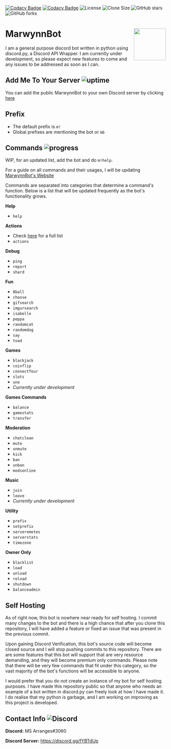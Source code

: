 [![Codacy Badge](https://api.codacy.com/project/badge/Grade/b23ab907919d439f88fca43f834eeeef)](https://app.codacy.com/manual/marwynnsomridhivej/marwynnbot?utm_source=github.com&utm_medium=referral&utm_content=marwynnsomridhivej/marwynnbot&utm_campaign=Badge_Grade_Dashboard)
[![Codacy Badge](https://app.codacy.com/project/badge/Grade/41bbb30fede24aa09a3bb772cc4f4d7f)](https://www.codacy.com/manual/marwynnsomridhivej/marwynnbot?utm_source=github.com&amp;utm_medium=referral&amp;utm_content=marwynnsomridhivej/marwynnbot&amp;utm_campaign=Badge_Grade)
![License](https://img.shields.io/badge/license-GPLv3.0-brightgreen)
![Clone Size](https://img.shields.io/github/repo-size/marwynnsomridhivej/marwynnbot?color=red&label=Clone%20Size)
![GitHub stars](https://img.shields.io/github/stars/marwynnsomridhivej/marwynnbot?label=Stars&style=social)
![GitHub forks](https://img.shields.io/github/forks/marwynnsomridhivej/marwynnbot?label=Forks&style=social)

# MarwynnBot <img align="right" src="https://i.kym-cdn.com/photos/images/original/000/762/243/edd.jpg" height="100" width="100">
I am a general purpose discord bot written in python using discord.py, a Discord API Wrapper. I am currently under
development, so please expect new features to come and any issues to be addressed as soon as I can.

## Add Me To Your Server ![uptime](https://img.shields.io/badge/uptime-90.0%25-brightgreen)
You can add the public MarwynnBot to your own Discord server by clicking [here](https://discord.com/oauth2/authorize?client_id=623317451811061763&scope=bot&permissions=8)

## Prefix
- The default prefix is `m!`
- Global prefixes are mentioning the bot or `mb`

## Commands ![progress](https://img.shields.io/badge/coverage-20%25-orange)
WIP, for an updated list, add the bot and do `m!help`.

For a guide on all commands and their usages, I will be updating [MarwynnBot's Website](https://www.marwynnbot.tk)

Commands are separated into categories that determine a command's function. Below is a list that will be updated
frequently as the bot's functionality grows.

**Help**
-   `help`

**Actions**
-   Check [here]((https://www.marwynnbot.tk)) for a full list
-   `actions`

**Debug**
-   `ping`
-   `report`
-   `shard`

**Fun**
-   `8ball`
-   `choose`
-   `gifsearch`
-   `imgursearch`
-   `isabelle`
-   `peppa`
-   `randomcat`
-   `randomdog`
-   `say`
-   `toad`

**Games**
-   `blackjack`
-   `coinflip`
-   `connectfour`
-   `slots`
-   `uno`
-   *Currently under development*

**Games Commands**
-   `balance`
-   `gamestats`
-   `transfer`

**Moderation**
-   `chatclean`
-   `mute`
-   `unmute`
-   `kick`
-   `ban`
-   `unban`
-   `modsonline`

**Music**
-   `join`
-   `leave`
-   *Currently under development*

**Utility**
-   `prefix`
-   `setprefix`
-   `serveremotes`
-   `serverstats`
-   `timezone`

**Owner Only**
-   `blacklist`
-   `load`
-   `unload`
-   `reload`
-   `shutdown`
-   `balanceadmin`

## Self Hosting
As of right now, this bot is nowhere near ready for self hosting. I commit many changes to the bot and there is a high
chance that after you clone this repository, I will have added a feature or fixed an issue that was present in the
previous commit.

Upon gaining Discord Verification, this bot's source code will become closed source and I will stop pushing commits to
this repository. There are are some features that this bot will support that are very resource demanding, and they will
become premium only commands. Please note that there will be very few commands that fit under this category, so the vast
majority of the bot's functions will be accessible to anyone.

I would prefer that you do not create an instance of my bot for self hosting purposes. I have made this repository
public so that anyone who needs an example of a bot written in discord.py can freely look at how I have made it. I do
realise that my python is garbage, and I am working on improving as this project is developed.

## Contact Info ![Discord](https://img.shields.io/discord/707981159748993084?color=blue&label=Discord)
**Discord:** MS Arranges#3060

**Discord Server:** https://discord.gg/fYBTdUp
